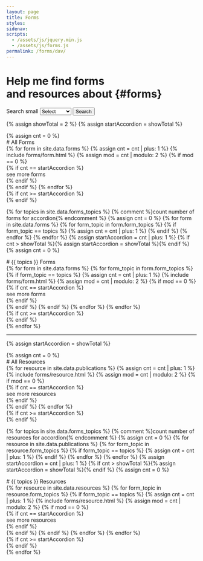 ```yaml
---
layout: page
title: Forms
styles:
sidenav:
scripts:
  - /assets/js/jquery.min.js
  - /assets/js/forms.js
permalink: /forms/dav/
---
```


# Help me find forms <br>and resources about {#forms}

<!-- SEARCH FORMS -->
<section id="search-forms">
<div class="usa-grid-full">
  <div class="usa-width-one-half">
    <div role="search">
    <form class="usa-search usa-search-big">
      <label class="usa-sr-only" for="select-forms-topic">Search small</label>
        <select id="select-forms-topic" type="search" name="select-forms-topic" onchange="selectFormsTopic();">
          <option value='0'>Select</option>
          {% for topics in site.data.forms_topics %}
          <option value='{{ forloop.index }}'>{{ topics }}</option>
          <!-- <option value='{{ topics }}'>{{ topics }}</option> -->
          {% endfor %}
        </select>
      <button type="submit" onClick="return false;">
        <span class="usa-sr-only">Search</span>
      </button>
    </form>
    </div>
  </div>
  <div class="usa-width-one-half"></div>
</div>
</section> <!-- // end #search-forms -->

{% assign showTotal = 2 %}
{% assign startAccordion = showTotal %}
<section id="popular-forms" markdown="1">
{% assign cnt = 0 %}
<div id="select-forms-0" class="select-forms-div" markdown="1">
# All Forms
<div class="usa-grid-full">
{% for form in site.data.forms %}
  {% assign cnt = cnt | plus: 1 %}
  {% include forms/form.html %}
  {% assign mod = cnt | modulo: 2 %}
{% if mod == 0 %}
</div>
{% if cnt == startAccordion %}
<div id="more-forms-0" class="see-more" onClick="showMoreForms('forms', 0);">
  <span>see more forms</span>
</div>
<div id="more-forms-content-0" class="hide">
{% endif %}
<div class="usa-grid-full">  
{% endif %}
{% endfor %}
</div>
{% if cnt >= startAccordion %}
</div>
{% endif %}
</div>

{% for topics in site.data.forms_topics %}
{% comment %}count number of forms for accordion{% endcomment %}
{% assign cnt = 0 %}
{% for form in site.data.forms %}
{% for form_topic in form.form_topics %}
{% if form_topic == topics %}
  {% assign cnt = cnt | plus: 1 %}
{% endif %}
{% endfor %}
{% endfor %}
{% assign startAccordion = cnt | plus: 1 %}
{% if cnt > showTotal %}{% assign startAccordion = showTotal %}{% endif %}
{% assign cnt = 0 %}
<div id="select-forms-{{forloop.index}}"  class="select-forms-div hide" markdown="1">
# {{ topics }} Forms
<div class="usa-grid-full">
{% for form in site.data.forms %}
{% for form_topic in form.form_topics %}
{% if form_topic == topics %}
  {% assign cnt = cnt | plus: 1 %}
  {% include forms/form.html %}
  {% assign mod = cnt | modulo: 2 %}
{% if mod == 0 %}
</div>
{% if cnt == startAccordion %}
<div id="more-forms-{{forloop.index}}" class="see-more" onClick="showMoreForms('forms', {{forloop.index}});">
  <span>see more forms</span>
</div>
<div id="more-forms-content-{{forloop.index}}" class="hide">
{% endif %}
<div class="usa-grid-full">  
{% endif %}
{% endif %}
{% endfor %}
{% endfor %}
</div>
{% if cnt >= startAccordion %}
</div>
{% endif %}
</div>
{% endfor %}
</section>

<hr>

{% assign startAccordion = showTotal %}
<section id="popular-resources" markdown="1">
{% assign cnt = 0 %}
<div id="select-resources-0" class="select-resources-div" markdown="1">
# All Resources
<div class="usa-grid-full">
{% for resource in site.data.publications %}
  {% assign cnt = cnt | plus: 1 %}
  {% include forms/resource.html %}
  {% assign mod = cnt | modulo: 2 %}
{% if mod == 0 %}
</div>
{% if cnt == startAccordion %}
<div id="more-resources-0" class="see-more" onClick="showMoreForms('resources', 0);">
  <span>see more resources</span>
</div>
<div id="more-resources-content-0" class="hide">
{% endif %}
<div class="usa-grid-full">  
{% endif %}
{% endfor %}
</div>
{% if cnt >= startAccordion %}
</div>
{% endif %}
</div>

{% for topics in site.data.forms_topics %}
{% comment %}count number of resources for accordion{% endcomment %}
{% assign cnt = 0 %}
{% for resource in site.data.publications %}
{% for form_topic in resource.form_topics %}
{% if form_topic == topics %}
  {% assign cnt = cnt | plus: 1 %}
{% endif %}
{% endfor %}
{% endfor %}
{% assign startAccordion = cnt | plus: 1 %}
{% if cnt > showTotal %}{% assign startAccordion = showTotal %}{% endif %}
{% assign cnt = 0 %}
<div id="select-resources-{{forloop.index}}"  class="select-resources-div hide" markdown="1">
# {{ topics }} Resources
<div class="usa-grid-full">
{% for resource in site.data.resources %}
{% for form_topic in resource.form_topics %}
{% if form_topic == topics %}
  {% assign cnt = cnt | plus: 1 %}
  {% include forms/resource.html %}
  {% assign mod = cnt | modulo: 2 %}
{% if mod == 0 %}
</div>
{% if cnt == startAccordion %}
<div id="more-resources-{{forloop.index}}" class="see-more" onClick="showMoreForms('resources', {{forloop.index}});">
  <span>see more resources</span>
</div>
<div id="more-resources-content-{{forloop.index}}" class="hide">
{% endif %}
<div class="usa-grid-full">  
{% endif %}
{% endif %}
{% endfor %}
{% endfor %}
</div>
{% if cnt >= startAccordion %}
</div>
{% endif %}
</div>
{% endfor %}
</section>

